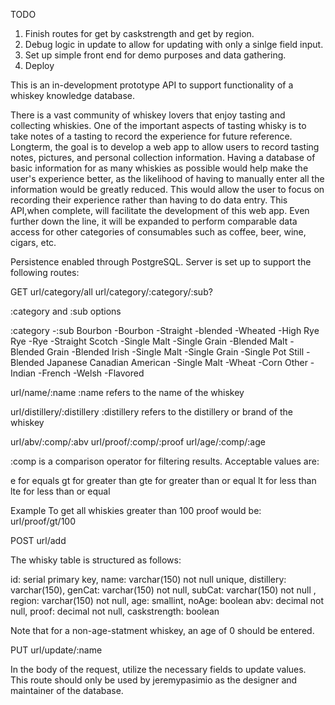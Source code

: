 TODO

1. Finish routes for get by caskstrength and get by region.
2. Debug logic in update to allow for updating with only a sinlge field input.
3. Set up simple front end for demo purposes and data gathering.
4. Deploy

This is an in-development prototype API to support functionality of a whiskey knowledge database.

There is a vast community of whiskey lovers that enjoy tasting and collecting whiskies. One of the important aspects of tasting whisky is to take notes of a tasting to record the experience for future reference. Longterm, the goal is to develop a web app to allow users to record tasting notes, pictures, and personal collection information. Having a database of basic information for as many whiskies as possible would help make the user's experience better, as the likelihood of having to manually enter all the information would be greatly reduced. This would allow the user to focus on recording their experience rather than having to do data entry. This API,when complete, will facilitate the development of this web app. Even further down the line, it will be expanded to perform comparable data access for other categories of consumables such as coffee, beer, wine, cigars, etc.

Persistence enabled through PostgreSQL. Server is set up to support the following routes:

GET
url/category/all
url/category/:category/:sub?

:category and :sub options

:category
-:sub
Bourbon
-Bourbon
-Straight
-blended
-Wheated
-High Rye
Rye
-Rye
-Straight
Scotch
-Single Malt
-Single Grain
-Blended Malt
-Blended Grain
-Blended
Irish
-Single Malt
-Single Grain
-Single Pot Still
-Blended
Japanese
Canadian
American
-Single Malt
-Wheat
-Corn
Other
-Indian
-French
-Welsh
-Flavored

url/name/:name
:name refers to the name of the whiskey

url/distillery/:distillery
:distillery refers to the distillery or brand of the whiskey

url/abv/:comp/:abv
url/proof/:comp/:proof
url/age/:comp/:age

:comp is a comparison operator for filtering results. Acceptable values are:

e for equals
gt for greater than
gte for greater than or equal
lt for less than
lte for less than or equal

Example
To get all whiskies greater than 100 proof would be:
url/proof/gt/100

POST
url/add

The whisky table is structured as follows:

id: serial primary key,
name: varchar(150) not null unique,
distillery: varchar(150),
genCat: varchar(150) not null,
subCat: varchar(150) not null ,
region: varchar(150) not null,
age: smallint,
noAge: boolean
abv: decimal not null,
proof: decimal not null,
caskstrength: boolean

Note that for a non-age-statment whiskey, an age of 0 should be entered.

PUT
url/update/:name

In the body of the request, utilize the necessary fields to update values. This route should only be used by jeremypasimio
as the designer and maintainer of the database.
